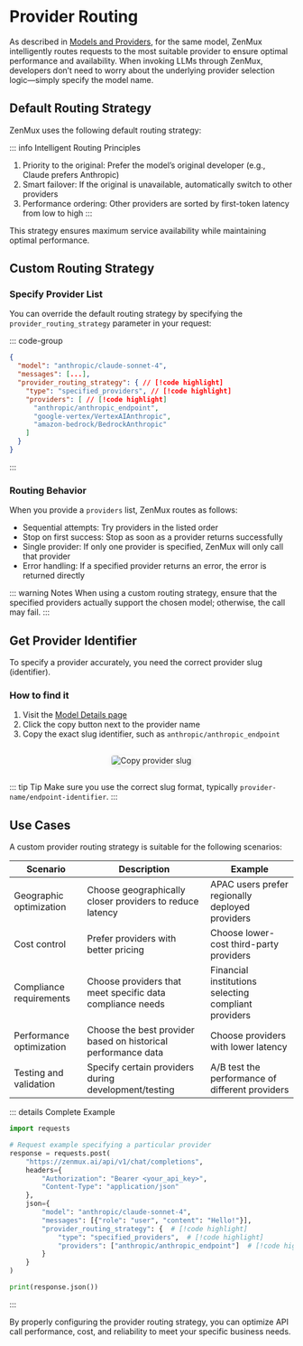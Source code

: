 # Provider Routing

As described in [Models and Providers](https://docs.zenmux.ai/zh/about/models-and-providers.html), for the same model, ZenMux intelligently routes requests to the most suitable provider to ensure optimal performance and availability. When invoking LLMs through ZenMux, developers don’t need to worry about the underlying provider selection logic—simply specify the model name.

## Default Routing Strategy

ZenMux uses the following default routing strategy:

::: info Intelligent Routing Principles

1. Priority to the original: Prefer the model’s original developer (e.g., Claude prefers Anthropic)
2. Smart failover: If the original is unavailable, automatically switch to other providers
3. Performance ordering: Other providers are sorted by first-token latency from low to high
   :::

This strategy ensures maximum service availability while maintaining optimal performance.

## Custom Routing Strategy

### Specify Provider List

You can override the default routing strategy by specifying the `provider_routing_strategy` parameter in your request:

::: code-group

```json [Request Example]
{
  "model": "anthropic/claude-sonnet-4",
  "messages": [...],
  "provider_routing_strategy": { // [!code highlight]
    "type": "specified_providers", // [!code highlight]
    "providers": [ // [!code highlight]
      "anthropic/anthropic_endpoint",
      "google-vertex/VertexAIAnthropic",
      "amazon-bedrock/BedrockAnthropic"
    ]
  }
}
```

:::

### Routing Behavior

When you provide a `providers` list, ZenMux routes as follows:

- Sequential attempts: Try providers in the listed order
- Stop on first success: Stop as soon as a provider returns successfully
- Single provider: If only one provider is specified, ZenMux will only call that provider
- Error handling: If a specified provider returns an error, the error is returned directly

::: warning Notes
When using a custom routing strategy, ensure that the specified providers actually support the chosen model; otherwise, the call may fail.
:::

## Get Provider Identifier

To specify a provider accurately, you need the correct provider slug (identifier).

### How to find it

1. Visit the [Model Details page](https://zenmux.ai/models)
2. Click the copy button next to the provider name
3. Copy the exact slug identifier, such as `anthropic/anthropic_endpoint`

<div style="text-align: center;">
  <img src="https://cdn.marmot-cloud.com/storage/zenmux/2025/08/22/j5hXtcH/provider-slug.png" 
       alt="Copy provider slug" 
       style="width: auto; max-width: 400px; border-radius: 4px; box-shadow: 0 2px 8px rgba(0, 0, 0, 0.1); margin: 16px 0;"
       loading="lazy" />
</div>

::: tip Tip
Make sure you use the correct slug format, typically `provider-name/endpoint-identifier`.
:::

## Use Cases

A custom provider routing strategy is suitable for the following scenarios:

| Scenario              | Description                                  | Example                                   |
| --------------------- | -------------------------------------------- | ----------------------------------------- |
| Geographic optimization | Choose geographically closer providers to reduce latency | APAC users prefer regionally deployed providers |
| Cost control          | Prefer providers with better pricing         | Choose lower-cost third-party providers   |
| Compliance requirements | Choose providers that meet specific data compliance needs | Financial institutions selecting compliant providers |
| Performance optimization | Choose the best provider based on historical performance data | Choose providers with lower latency       |
| Testing and validation | Specify certain providers during development/testing | A/B test the performance of different providers |

::: details Complete Example

```python
import requests

# Request example specifying a particular provider
response = requests.post(
    "https://zenmux.ai/api/v1/chat/completions",
    headers={
        "Authorization": "Bearer <your_api_key>",
        "Content-Type": "application/json"
    },
    json={
        "model": "anthropic/claude-sonnet-4",
        "messages": [{"role": "user", "content": "Hello!"}],
        "provider_routing_strategy": {  # [!code highlight]
            "type": "specified_providers",  # [!code highlight]
            "providers": ["anthropic/anthropic_endpoint"]  # [!code highlight]
        }
    }
)

print(response.json())
```

:::

By properly configuring the provider routing strategy, you can optimize API call performance, cost, and reliability to meet your specific business needs.